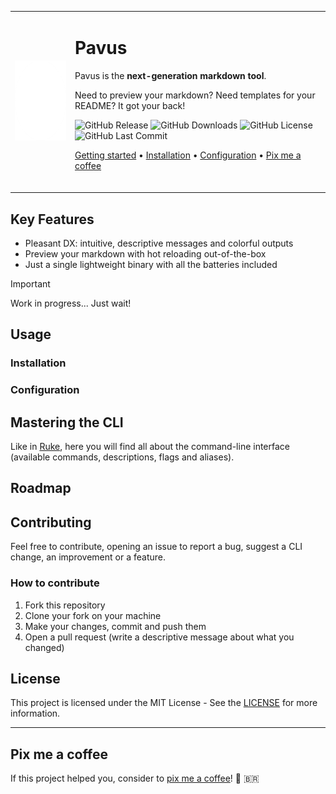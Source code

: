 <table align="center">
<tr>
<td><img src="internal/server/static/icon.png" alt="Pavus' logo" width="128" height="128" /></td>
<td>
      
# Pavus

Pavus is the **next-generation markdown tool**. 

Need to preview your markdown? Need templates for your README? It got your back!

![GitHub Release](https://img.shields.io/github/v/release/kauefraga/pavus)
![GitHub Downloads](https://img.shields.io/github/downloads/kauefraga/pavus/total)
![GitHub License](https://img.shields.io/github/license/kauefraga/pavus)
![GitHub Last Commit](https://img.shields.io/github/last-commit/kauefraga/pavus/main)

[Getting started](#usage) •
[Installation](#installation) •
[Configuration](#configuration) •
[Pix me a coffee](#pix-me-a-coffee)
<br/><br/>

</td>
</tr>
</table>

## Key Features

- Pleasant DX: intuitive, descriptive messages and colorful outputs
- Preview your markdown with hot reloading out-of-the-box
- Just a single lightweight binary with all the batteries included
<!--
- Configurable, but awesome defaults
- Templates, so you don't need to come with the new idea
-->

> [!IMPORTANT]
> Work in progress... Just wait!

## Usage

### Installation

### Configuration

## Mastering the CLI

Like in <a href="https://github.com/kauefraga/ruke#mastering-the-cli" target="_blank">Ruke</a>, here you will find all about the command-line interface (available commands, descriptions, flags and aliases).

## Roadmap

## Contributing

Feel free to contribute, opening an issue to report a bug, suggest a CLI change, an improvement or a feature.

### How to contribute

1. Fork this repository
2. Clone your fork on your machine
3. Make your changes, commit and push them
4. Open a pull request (write a descriptive message about what you changed)

## License

This project is licensed under the MIT License - See the [LICENSE](https://github.com/kauefraga/pavus/blob/main/LICENSE) for more information.

---

## Pix me a coffee

If this project helped you, consider to [pix me a coffee](https://www.pixme.bio/kauefraga)! 💜 🇧🇷
